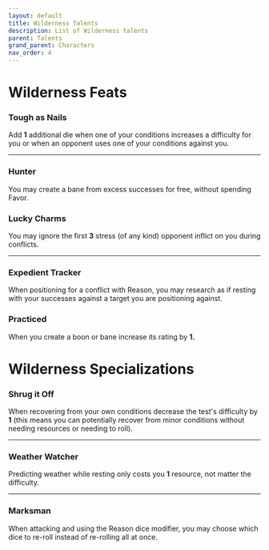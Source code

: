 ```yaml
---
layout: default
title: Wilderness Talents
description: List of Wilderness talents
parent: Talents
grand_parent: Characters
nav_order: 4
---
```


# Wilderness Feats

### Tough as Nails

Add **1** additional die when one of your conditions increases a difficulty for you or when an opponent uses one of your conditions against you.

---

### Hunter

You may create a bane from excess successes for free, without spending Favor.

### Lucky Charms

You may ignore the first **3** stress (of any kind) opponent inflict on you during conflicts.

---

### Expedient Tracker

When positioning for a conflict with Reason, you may research as if resting with your successes against a target you are positioning against.

### Practiced

When you create a boon or bane increase its rating by **1.**



# Wilderness Specializations

### Shrug it Off

When recovering from your own conditions decrease the test's difficulty by **1** (this means you can potentially recover from minor conditions without needing resources or needing to roll).

---

### Weather Watcher

Predicting weather while resting only costs you **1** resource, not matter the difficulty.

---

### Marksman

When attacking and using the Reason dice modifier, you may choose which dice to re-roll instead of re-rolling all at once.
